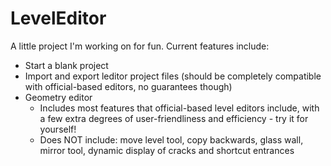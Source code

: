 # LevelEditor

A little project I'm working on for fun. Current features include:

- Start a blank project
- Import and export leditor project files (should be completely compatible with official-based editors, no guarantees though)
- Geometry editor
    - Includes most features that official-based level editors include, with a few extra degrees of user-friendliness and efficiency - try it for yourself!
    - Does NOT include: move level tool, copy backwards, glass wall, mirror tool, dynamic display of cracks and shortcut entrances



